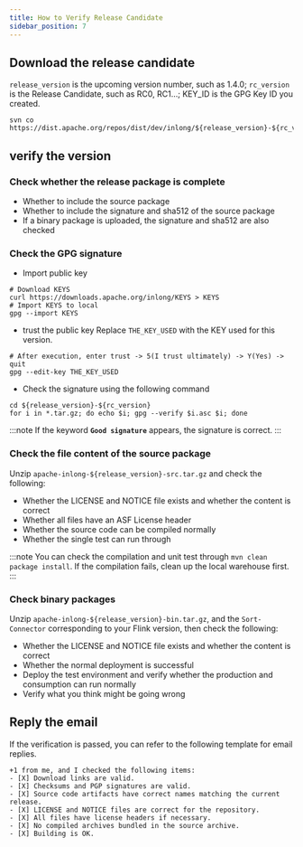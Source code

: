 ```yaml
---
title: How to Verify Release Candidate
sidebar_position: 7
---
```


## Download the release candidate
`release_version` is the upcoming version number, such as 1.4.0; `rc_version` is the Release Candidate, such as RC0, RC1...; KEY_ID is the GPG Key ID you created.
```shell
svn co https://dist.apache.org/repos/dist/dev/inlong/${release_version}-${rc_version}/
```

## verify the version
### Check whether the release package is complete
- Whether to include the source package
- Whether to include the signature and sha512 of the source package
- If a binary package is uploaded, the signature and sha512 are also checked

### Check the GPG signature
- Import public key
```shell
# Download KEYS
curl https://downloads.apache.org/inlong/KEYS > KEYS
# Import KEYS to local
gpg --import KEYS
```

- trust the public key
  Replace `THE_KEY_USED` with the KEY used for this version.
```shell
# After execution, enter trust -> 5(I trust ultimately) -> Y(Yes) -> quit
gpg --edit-key THE_KEY_USED
```

- Check the signature using the following command
```shell
cd ${release_version}-${rc_version}
for i in *.tar.gz; do echo $i; gpg --verify $i.asc $i; done
```

:::note
If the keyword **`Good signature`** appears, the signature is correct.
:::

### Check the file content of the source package
Unzip `apache-inlong-${release_version}-src.tar.gz` and check the following:
- Whether the LICENSE and NOTICE file exists and whether the content is correct
- Whether all files have an ASF License header
- Whether the source code can be compiled normally
- Whether the single test can run through

:::note
You can check the compilation and unit test through `mvn clean package install`. If the compilation fails, clean up the local warehouse first.
:::

### Check binary packages
Unzip `apache-inlong-${release_version}-bin.tar.gz`, and the `Sort-Connector` corresponding to your Flink version, then check the following:
- Whether the LICENSE and NOTICE file exists and whether the content is correct
- Whether the normal deployment is successful
- Deploy the test environment and verify whether the production and consumption can run normally
- Verify what you think might be going wrong

## Reply the email
If the verification is passed, you can refer to the following template for email replies.
```shell
+1 from me, and I checked the following items:
- [X] Download links are valid.
- [X] Checksums and PGP signatures are valid.
- [X] Source code artifacts have correct names matching the current release.
- [X] LICENSE and NOTICE files are correct for the repository.
- [X] All files have license headers if necessary.
- [X] No compiled archives bundled in the source archive.
- [X] Building is OK.
```

